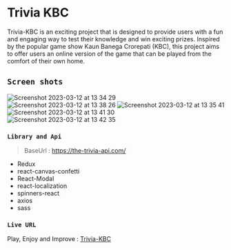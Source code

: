 # Trivia KBC

Trivia-KBC is an exciting project that is designed to provide users with a fun and engaging way to test their knowledge and win exciting prizes. Inspired by the popular game show Kaun Banega Crorepati (KBC), this project aims to offer users an online version of the game that can be played from the comfort of their own home.

## `Screen shots`

![Screenshot 2023-03-12 at 13 34 29](https://user-images.githubusercontent.com/68338566/224532814-69775544-f07c-4d89-b3b8-ba9cb3047e1b.png)
![Screenshot 2023-03-12 at 13 38 26](https://user-images.githubusercontent.com/68338566/224532792-fd8bbe04-d07f-4bc3-a7b4-2b80e7c97828.png)
![Screenshot 2023-03-12 at 13 35 41](https://user-images.githubusercontent.com/68338566/224532806-d3def99e-12c8-4078-bcee-55d5f56d0c7a.png)
![Screenshot 2023-03-12 at 13 41 30](https://user-images.githubusercontent.com/68338566/224532891-2123eff0-7f82-4ffb-a5dd-ca4ad25628cc.png)
![Screenshot 2023-03-12 at 13 42 35](https://user-images.githubusercontent.com/68338566/224532925-ee919deb-efef-4cac-891c-9377a26d5d13.png)

### `Library and Api`

> BaseUrl : https://the-trivia-api.com/

- Redux
- react-canvas-confetti
- React-Modal
- react-localization
- spinners-react
- axios
- sass

### `Live URL`

Play, Enjoy and Improve : [Trivia-KBC](https://trivia-kbc.netlify.app/)
